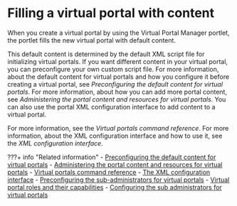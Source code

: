# Filling a virtual portal with content

When you create a virtual portal by using the Virtual Portal Manager portlet, the portlet fills the new virtual portal with default content.

This default content is determined by the default XML script file for initializing virtual portals. If you want different content in your virtual portal, you can preconfigure your own custom script file. For more information, about the default content for virtual portals and how you configure it before creating a virtual portal, see *Preconfiguring the default content for virtual portals*. For more information, about how you can add more portal content, see *Administering the portal content and resources for virtual portals*. You can also use the portal XML configuration interface to add content to a virtual portal.

For more information, see the *Virtual portals command reference*. For more information, about the XML configuration interface and how to use it, see the *XML configuration interface*.


???+ info "Related information"
    - [Preconfiguring the default content for virtual portals](../../vp_mgr_portlet/preconfig_vp/advp_precfg_content.md)
    - [Administering the portal content and resources for virtual portals](../advp_adm_content.md)
    - [Virtual portals command reference](../../vp_reference/vp_command_ref/index.md)
    - [The XML configuration interface](../../../../deployment/manage/portal_admin_tools/xml_config_interface/index.md)
    - [Preconfiguring the sub-administrators for virtual portals](../../vp_mgr_portlet/preconfig_vp/advp_precfg_subadm.md)
    - [Virtual portal roles and their capabilities](../../vp_planning/vp_roles/index.md)
    - [Configuring the sub administrators for virtual portals](../vp_adm_task/advp_tsk_cfg_subadmin.md)

